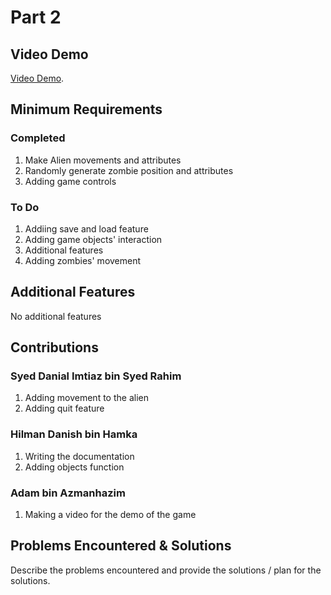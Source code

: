 # Part 2

## Video Demo

[Video Demo](https://youtube.com).

## Minimum Requirements

### Completed


1. Make Alien movements and attributes
2. Randomly generate zombie position and attributes
3. Adding game controls

### To Do


1. Addiing save and load feature
2. Adding game objects' interaction
3. Additional features
4. Adding zombies' movement

## Additional Features


No additional features

## Contributions


### Syed Danial Imtiaz bin Syed Rahim

1. Adding movement to the alien
2. Adding quit feature

### Hilman Danish bin Hamka

1. Writing the documentation
2. Adding objects function

### Adam bin Azmanhazim

1. Making a video for the demo of the game


## Problems Encountered & Solutions

Describe the problems encountered and provide the solutions / plan for the solutions.
